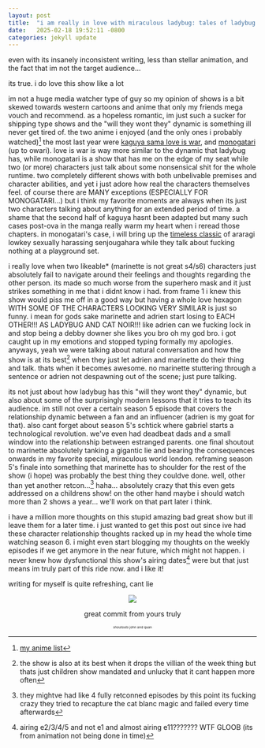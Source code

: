 ```yaml
---
layout: post
title:  "i am really in love with miraculous ladybug: tales of ladybug and cat noir"
date:   2025-02-18 19:52:11 -0800
categories: jekyll update
---
```

even with its insanely inconsistent writing, less than stellar animation, and the fact that im not the target audience...

its true. i do love this show like a lot

im not a huge media watcher type of guy so my opinion of shows is a bit skewed towards western cartoons and anime that only my friends mega vouch and recommend. as a hopeless romantic, im just such a sucker for shipping type shows and the "will they wont they" dynamic is something ill never get tired of. the two anime i enjoyed (and the only ones i probably watched)[^1] the most last year were [kaguya sama love is war](https://myanimelist.net/anime/37999/Kaguya-sama_wa_Kokurasetai__Tensai-tachi_no_Renai_Zunousen), and [monogatari](https://myanimelist.net/anime/17074/Monogatari_Series__Second_Season) (up to owari). love is war is way more similar to the dynamic that ladybug has, while monogatari is a show that has me on the edge of my seat while two (or more) characters just talk about some nonsensical shit for the whole runtime. two completely different shows with both unbelivable premises and character abilities, and yet i just adore how real the characters themselves feel. of course there are MANY exceptions (ESPECIALLY FOR MONOGATARI...) but i think my favorite moments are always when its just two characters talking about anything for an extended period of time. a shame that the second half of kaguya hasnt been adapted but many such cases post-ova in the manga really warm my heart when i reread those chapters. in monogatari's case, i will bring up the [timeless classic](https://youtu.be/rS4jWFfzFPg?t=238) of araragi lowkey sexually harassing senjougahara while they talk about fucking nothing at a playground set.

i really love when two likeable* (marinette is not great s4/s6) characters just absolutely fail to navigate around their feelings and thoughts regarding the other person. its made so much worse from the superhero mask and it just strikes something in me that i didnt know i had. from frame 1 i knew this show would piss me off in a good way but having a whole love hexagon WITH SOME OF THE CHARACTERS LOOKING VERY SIMILAR is just so funny. i mean for gods sake marinette and adrien start losing to EACH OTHER!!! AS LADYBUG AND CAT NOIR!!! like adrien can we fucking lock in and stop being a debby downer she likes you bro oh my god bro. i got caught up in my emotions and stopped typing formally my apologies. anyways, yeah we were talking about natural conversation and how the show is at its best[^2] when they just let adrien and marinette do their thing and talk. thats when it becomes awesome. no marinette stuttering through a sentence or adrien not despawning out of the scene; just pure talking. 

its not just about how ladybug has this "will they wont they" dynamic, but also about some of the surprisingly modern lessons that it tries to teach its audience. im still not over a certain season 5 episode that covers the relationship dynamic between a fan and an influencer (adrien is my goat for that). also cant forget about season 5's schtick where gabriel starts a technological revolution. we've even had deadbeat dads and a small window into the relationship between estranged parents. one final shoutout to marinette absolutely tanking a gigantic lie and bearing the consequences onwards in my favorite special, miraculous world london. reframing season 5's finale into something that marinette has to shoulder for the rest of the show (i hope) was probably the best thing they couldve done. well, other than yet another retcon...[^3] haha... absolutely crazy that this even gets addressed on a childrens show! on the other hand maybe i should watch more than 2 shows a year... we'll work on that part later i think.

i have a million more thoughts on this stupid amazing bad great show but ill leave them for a later time. i just wanted to get this post out since ive had these character relationship thoughts racked up in my head the whole time watching season 6. i might even start blogging my thoughts on the weekly episodes if we get anymore in the near future, which might not happen. i never knew how dysfunctional this show's airing dates[^4] were but that just means im truly part of this ride now. and i like it!

writing for myself is quite refreshing, cant lie
<p align="center">
    <img src="../../../../../assets/images/commitoftheyear.png">
</p>
<p align="center">
    great commit from yours truly
</p>
<p align="center">
    <sub><sup><sub><sup>shoutouts john and quan</sup></sub></sup></sub>
</p>

[^1]: [my anime list](https://myanimelist.net/profile/koralreef)
[^2]: the show is also at its best when it drops the villian of the week thing but thats just children show mandated and unlucky that it cant happen more often
[^3]: they mightve had like 4 fully retconned episodes by this point its fucking crazy they tried to recapture the cat blanc magic and failed every time afterwards
[^4]: airing e2/3/4/5 and not e1 and almost airing e11??????? WTF GLOOB (its from animation not being done in time)






